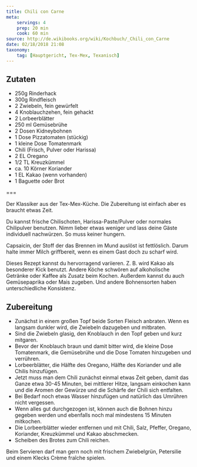 ```yaml
---
title: Chili con Carne
meta:
    servings: 4
    prep: 20 min
    cook: 60 min
source: http://de.wikibooks.org/wiki/Kochbuch/_Chili_con_Carne
date: 02/18/2018 21:08
taxonomy:
    tag: [Hauptgericht, Tex-Mex, Texanisch]
---
```

## Zutaten

* 250g Rinderhack
* 300g Rindfleisch
* 2 Zwiebeln, fein gewürfelt
* 4 Knoblauchzehen, fein gehackt
* 2 Lorbeerblätter
* 250 ml Gemüsebrühe
* 2 Dosen Kidneybohnen
* 1 Dose Pizzatomaten (stückig)
* 1 kleine Dose Tomatenmark
* Chili (Frisch, Pulver oder Harissa)
* 2 EL Oregano
* 1/2 TL Kreuzkümmel
* ca. 10 Körner Koriander
* 1 EL Kakao (wenn vorhanden)
* 1 Baguette oder Brot

===

Der Klassiker aus der Tex-Mex-Küche. Die Zubereitung ist einfach aber es braucht etwas Zeit.

Du kannst frische Chilischoten, Harissa-Paste/Pulver oder normales Chilipulver benutzen. Nimm lieber etwas weniger und lass deine Gäste individuell nachwürzen. So muss keiner hungern.

Capsaicin, der Stoff der das Brennen im Mund auslöst ist fettlöslich. Darum halte immer Milch griffbereit, wenn es einem Gast doch zu scharf wird.

Dieses Rezept kannst du hervorragend variieren. Z. B. wird Kakao als besonderer Kick benutzt. Andere Köche schwören auf alkoholische Getränke oder Kaffee als Zusatz beim Kochen. Außerdem kannst du auch Gemüsepaprika oder Mais zugeben. Und andere Bohnensorten haben unterschiedliche Konsistenz.

## Zubereitung


* Zunächst in einem großen Topf beide Sorten Fleisch anbraten. Wenn es langsam dunkler wird, die Zwiebeln dazugeben und mitbraten.
* Sind die Zwiebeln glasig, den Knoblauch in den Topf geben und kurz mitgaren.
* Bevor der Knoblauch braun und damit bitter wird, die kleine Dose Tomatenmark, die Gemüsebrühe und die Dose Tomaten hinzugeben und verrühren.
* Lorbeerblätter, die Hälfte des Oregano, Hälfte des Koriander und alle Chilis hinzufügen.
* Jetzt muss man dem Chili zunächst einmal etwas Zeit geben, damit das Ganze etwa 30-45 Minuten, bei mittlerer Hitze, langsam einkochen kann und die Aromen der Gewürze und die Schärfe der Chili sich entfalten.
* Bei Bedarf noch etwas Wasser hinzufügen und natürlich das Umrühren nicht vergessen.
* Wenn alles gut durchgezogen ist, können auch die Bohnen hinzu gegeben werden und ebenfalls noch mal mindestens 15 Minuten mitkochen.
* Die Lorbeerblätter wieder entfernen und mit Chili, Salz, Pfeffer, Oregano, Koriander, Kreuzkümmel und Kakao abschmecken.
* Scheiben des Brotes zum Chili reichen.

Beim Servieren darf man gern noch mit frischem Zwiebelgrün, Petersilie und einem Klecks Crème fraîche spielen.